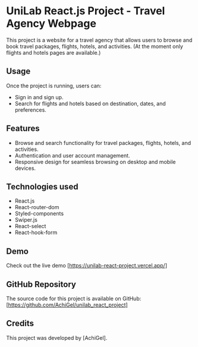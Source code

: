 # UniLab React.js Project - Travel Agency Webpage

This project is a website for a travel agency that allows users to browse and book travel packages, flights, hotels, and activities. (At the moment only flights and hotels pages are available.)

## Usage

Once the project is running, users can:

- Sign in and sign up.
- Search for flights and hotels based on destination, dates, and preferences.

## Features

- Browse and search functionality for travel packages, flights, hotels, and activities.
- Authentication and user account management.
- Responsive design for seamless browsing on desktop and mobile devices.

## Technologies used

- React.js
- React-router-dom
- Styled-components
- Swiper.js
- React-select
- React-hook-form

## Demo

Check out the live demo [https://unilab-react-project.vercel.app/]

## GitHub Repository

The source code for this project is available on GitHub:
[https://github.com/AchiGel/unilab_react_project]

## Credits

This project was developed by [AchiGel].
